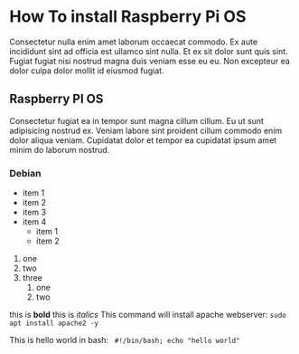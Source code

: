 # How To install Raspberry Pi OS
Consectetur nulla enim amet laborum occaecat commodo. Ex aute incididunt sint ad officia est ullamco sint nulla. Et ex sit dolor sunt quis sint. Fugiat fugiat nisi nostrud magna duis veniam esse eu eu. Non excepteur ea dolor culpa dolor mollit id eiusmod fugiat.
## Raspberry PI OS
Consectetur fugiat ea in tempor sunt magna cillum cillum. Eu ut sunt adipisicing nostrud ex. Veniam labore sint proident cillum commodo enim dolor aliqua veniam. Cupidatat dolor et tempor ea cupidatat ipsum amet minim do laborum nostrud.
### Debian
* item 1
* item 2
* item 3
* item 4
  * item 1
  * item 2

1. one
2. two 
3. three 
   1. one
   2. two

this is **bold**
this is *italics*
This command will install apache webserver: `sudo apt install apache2 -y` 

This is hello world in bash:
` #!/bin/bash; echo "hello world"`